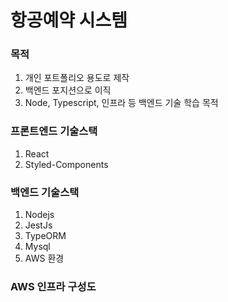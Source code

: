 # 항공예약 시스템

### 목적
1. 개인 포트폴리오 용도로 제작
2. 백엔드 포지션으로 이직
3. Node, Typescript, 인프라 등 백엔드 기술 학습 목적


### 프론트엔드 기술스택
1. React
2. Styled-Components


### 백엔드 기술스택
1. Nodejs
2. JestJs
3. TypeORM
4. Mysql
5. AWS 환경

### AWS 인프라 구성도
